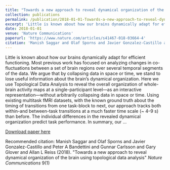 ```yaml
---
title: "Towards a new approach to reveal dynamical organization of the brain using topological data analysis"
collection: publications
permalink: /publication/2018-01-01-Towards-a-new-approach-to-reveal-dynamical-organization-of-the-brain-using-
excerpt: 'Little is known about how our brains dynamically adapt for efficient functioning. Most previous work has focused on analyzing changes in co-fluctuations between a set of brain regions over several temporal segments of the data. We argue that by collapsing data in space or time, we stand to lose useful information about the brain’s dynamical organization. Here we use Topological Data Analysis to reveal the overall organization of whole-brain activity maps at a single-participant level—as an interactive representation—without arbitrarily collapsing data in space or time. Using existing multitask fMRI datasets, with the known ground truth about the timing of transitions from one task-block to next, our approach tracks both within-and between-task transitions at a much faster time scale (~ 4–9 s) than before. The individual differences in the revealed dynamical organization predict task performance. In summary, our …'
date: 2018-01-01
venue: 'Nature Communications'
paperurl: 'https://www.nature.com/articles/s41467-018-03664-4'
citation: 'Manish Saggar and Olaf Sporns and Javier Gonzalez-Castillo and Peter A Bandettini and Gunnar Carlsson and Gary Glover and Allan L Reiss (2018). &quot;Towards a new approach to reveal dynamical organization of the brain using topological data analysis&quot; <i>Nature Communications</i> 9(1)'
---
```

Little is known about how our brains dynamically adapt for efficient functioning. Most previous work has focused on analyzing changes in co-fluctuations between a set of brain regions over several temporal segments of the data. We argue that by collapsing data in space or time, we stand to lose useful information about the brain’s dynamical organization. Here we use Topological Data Analysis to reveal the overall organization of whole-brain activity maps at a single-participant level—as an interactive representation—without arbitrarily collapsing data in space or time. Using existing multitask fMRI datasets, with the known ground truth about the timing of transitions from one task-block to next, our approach tracks both within-and between-task transitions at a much faster time scale (~ 4–9 s) than before. The individual differences in the revealed dynamical organization predict task performance. In summary, our …

[Download paper here](https://www.nature.com/articles/s41467-018-03664-4)

Recommended citation: Manish Saggar and Olaf Sporns and Javier Gonzalez-Castillo and Peter A Bandettini and Gunnar Carlsson and Gary Glover and Allan L Reiss (2018). "Towards a new approach to reveal dynamical organization of the brain using topological data analysis" <i>Nature Communications</i> 9(1)